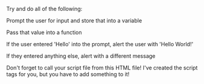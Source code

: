 Try and do all of the following:

Prompt the user for input and store that into a variable

Pass that value into a function

If the user entered 'Hello' into the prompt, alert the user with 'Hello World!'

If they entered anything else, alert with a different message

Don't forget to call your script file from this HTML file!  I've created the script tags for you, but you have to add something to it!
